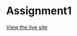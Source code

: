 <h1>Assignment1</h1>
<p><a href="https://lamp.computerstudi.es/~Shota200613595/Assignment1/index.html">View the live site</p>
